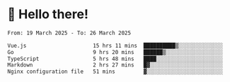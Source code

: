 # 👋 Hello there!

<!--START_SECTION:waka-->

```txt
From: 19 March 2025 - To: 26 March 2025

Vue.js                     15 hrs 11 mins  ██████████▒░░░░░░░░░░░░░░   40.77 %
Go                         9 hrs 20 mins   ██████▒░░░░░░░░░░░░░░░░░░   25.08 %
TypeScript                 5 hrs 48 mins   ████░░░░░░░░░░░░░░░░░░░░░   15.59 %
Markdown                   2 hrs 27 mins   █▓░░░░░░░░░░░░░░░░░░░░░░░   06.59 %
Nginx configuration file   51 mins         ▓░░░░░░░░░░░░░░░░░░░░░░░░   02.29 %
```

<!--END_SECTION:waka-->
